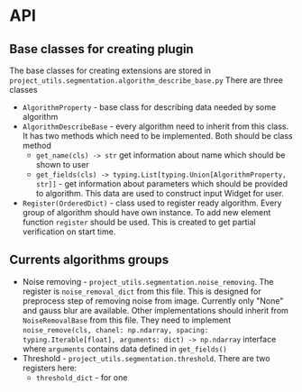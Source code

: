 # API 

## Base classes for creating plugin
The base classes for creating extensions are stored in `project_utils.segmentation.algorithm_describe_base.py` 
There are three classes 

* `AlgorithmProperty` - base class for describing data needed by some algorithm
* `AlgorithmDescribeBase` - every algorithm need to inherit from this class. It has two methods
which need to be implemented. Both should be class method  
    * `get_name(cls) -> str` get information about name which should be shown to user
    * `get_fields(cls) -> typing.List[typing.Union[AlgorithmProperty, str]]` - get information about 
    parameters which should be provided to algorithm. This data are used to construct input Widget for user. 
* `Register(OrderedDict)` - class used to register ready algorithm. Every group of algorithm should have 
own instance. To add new element function `register` should be used. This is created to get partial verification 
on start time. 

## Currents algorithms groups

* Noise removing - `project_utils.segmentation.noise_removing`. The register is `noise_removal_dict`
from this file. This is designed for preprocess step of removing noise from image.
Currently only "None" and gauss blur are available. 
Other implementations should inherit from `NoiseRemovalBase` from this file. 
They need to implement `noise_remove(cls, chanel: np.ndarray, spacing: typing.Iterable[float], arguments: dict) -> np.ndarray`
interface where `arguments` contains data defined in `get_fields()` 
* Threshold - `project_utils.segmentation.threshold`. There are two registers here:
    * `threshold_dict` - for one  


